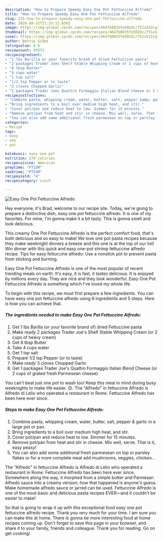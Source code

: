 ```yaml
---
description: "How to Prepare Speedy Easy One Pot Fettuccine Alfredo"
title: "How to Prepare Speedy Easy One Pot Fettuccine Alfredo"
slug: 135-how-to-prepare-speedy-easy-one-pot-fettuccine-alfredo
date: 2020-08-31T21:33:13.630Z
image: https://img-global.cpcdn.com/recipes/4647b8035fe502dc/751x532cq70/easy-one-pot-fettuccine-alfredo-recipe-main-photo.jpg
thumbnail: https://img-global.cpcdn.com/recipes/4647b8035fe502dc/751x532cq70/easy-one-pot-fettuccine-alfredo-recipe-main-photo.jpg
cover: https://img-global.cpcdn.com/recipes/4647b8035fe502dc/751x532cq70/easy-one-pot-fettuccine-alfredo-recipe-main-photo.jpg
author: Bettie Gibbs
ratingvalue: 4.6
reviewcount: 45533
recipeingredient:
- "1 lbs Barilla or your favorite brand of dried Fettuccine pasta"
- "2 packages Trader Joes Shelf Stable Whipping Cream or 2 cups of heavy cream"
- "8 tbsp Butter"
- "4 cups water"
- "1 tsp salt"
- "1/2 tsp Pepper or to taste"
- "3 cloves Chopped Garlic"
- "1 packages Trader Joes Quattro Formaggio Italian Blend Cheese or 2 cups of grated fresh Parmesean cheese"
recipeinstructions:
- "Combine pasta, whipping cream, water, butter, salt, pepper &amp; garlic in a large pot or pan."
- "Bring ingredients to a boil over medium high heat, and stir."
- "Cover pot/pan and reduce heat to low. Simmer for 15 minutes."
- "Remove pot/pan from heat and stir in cheese. Mix well, serve. That is it, easy peasy!"
- "You can also add some additional fresh parmesean on top or parsley flakes or for a more complete meal add mushrooms, veggies, chicken..."
categories:
- Recipe
tags:
- easy
- one
- pot

katakunci: easy one pot 
nutrition: 270 calories
recipecuisine: American
preptime: "PT15M"
cooktime: "PT54M"
recipeyield: "4"
recipecategory: Lunch

---
```



![Easy One Pot Fettuccine Alfredo](https://img-global.cpcdn.com/recipes/4647b8035fe502dc/751x532cq70/easy-one-pot-fettuccine-alfredo-recipe-main-photo.jpg)

Hey everyone, it's Brad, welcome to our recipe site. Today, we're going to prepare a distinctive dish, easy one pot fettuccine alfredo. It is one of my favorites. For mine, I'm gonna make it a bit tasty. This is gonna smell and look delicious.

This creamy One Pot Fettuccine Alfredo is the perfect comfort food, that&#39;s both delicious and so easy to make! We love one pot pasta recipes because they make weeknight dinners a breeze and this one is at the top of our list! Win dinner with this quick and easy one-pot shrimp fettuccine alfredo recipe. Tips for easy fettuccine alfredo: Use a nonstick pot to prevent pasta from sticking and burning.

Easy One Pot Fettuccine Alfredo is one of the most popular of recent trending meals on earth. It's easy, it is fast, it tastes delicious. It is enjoyed by millions every day. They are nice and they look wonderful. Easy One Pot Fettuccine Alfredo is something which I've loved my whole life.


To begin with this recipe, we must first prepare a few ingredients. You can have easy one pot fettuccine alfredo using 8 ingredients and 5 steps. Here is how you can achieve that.

<!--inarticleads1-->

##### The ingredients needed to make Easy One Pot Fettuccine Alfredo:

1. Get 1 lbs Barilla (or your favorite brand of) dried Fettuccine pasta
1. Make ready 2 packages Trader Joe&#39;s Shelf Stable Whipping Cream (or 2 cups of heavy cream)
1. Get 8 tbsp Butter
1. Take 4 cups water
1. Get 1 tsp salt
1. Prepare 1/2 tsp Pepper (or to taste)
1. Make ready 3 cloves Chopped Garlic
1. Get 1 packages Trader Joe&#39;s Quattro Formaggio Italian Blend Cheese (or 2 cups of grated fresh Parmesean cheese)


You can&#39;t beat just one pot to wash too! Keep this meal in mind during busy weeknights to make life easier. 😊. The &#34;Alfredo&#34; in fettuccine Alfredo is Alfredo di Lelio who operated a restaurant in Rome. Fettuccine Alfredo has been here ever since. 

<!--inarticleads2-->

##### Steps to make Easy One Pot Fettuccine Alfredo:

1. Combine pasta, whipping cream, water, butter, salt, pepper &amp; garlic in a large pot or pan.
1. Bring ingredients to a boil over medium high heat, and stir.
1. Cover pot/pan and reduce heat to low. Simmer for 15 minutes.
1. Remove pot/pan from heat and stir in cheese. Mix well, serve. That is it, easy peasy!
1. You can also add some additional fresh parmesean on top or parsley flakes or for a more complete meal add mushrooms, veggies, chicken...


The &#34;Alfredo&#34; in fettuccine Alfredo is Alfredo di Lelio who operated a restaurant in Rome. Fettuccine Alfredo has been here ever since. Somewhere along the way, it morphed from a simple butter and Parmesan Alfredo sauce into a creamy version; how that happened is anyone&#39;s guess. Make homemade alfredo sauce or jarred can be used. Fettuccine Alfredo is one of the most basic and delicious pasta recipes EVER—and it couldn&#39;t be easier to make! 

So that is going to wrap it up with this exceptional food easy one pot fettuccine alfredo recipe. Thank you very much for your time. I am sure you can make this at home. There is gonna be more interesting food at home recipes coming up. Don't forget to save this page in your browser, and share it to your family, friends and colleague. Thank you for reading. Go on get cooking!
